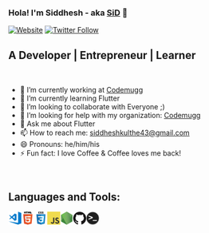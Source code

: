 ### Hola! I'm Siddhesh - aka [SiD](https://github.com/iamsid47) 👋

[![Website](https://img.shields.io/website?label=codemugg.live&style=for-the-badge&url=https%3A%2F%2Fcodemugg.live)](https://codemugg.live)
[![Twitter Follow](https://img.shields.io/twitter/follow/siddhesh_kulthe?color=1DA1F2&logo=twitter&style=for-the-badge)](https://twitter.com/@siddhesh_kulthe)

## **A Developer | Entrepreneur | Learner**

<br/>

- 🔭 I’m currently working at [Codemugg](https://github.com/Codemugg/)
- 🌱 I’m currently learning Flutter
- 👯 I’m looking to collaborate with Everyone ;)
- 🤔 I’m looking for help with my organization: [Codemugg](https://github.com/Codemugg/)
- 💬 Ask me about Flutter
- 📫 How to reach me: siddheshkulthe43@gmail.com
- 😄 Pronouns: he/him/his
- ⚡ Fun fact: I love Coffee & Coffee loves me back!
<br />

## Languages and Tools:
<img align="left" alt="Visual Studio Code" width="26px" src="https://raw.githubusercontent.com/github/explore/80688e429a7d4ef2fca1e82350fe8e3517d3494d/topics/visual-studio-code/visual-studio-code.png" /> <img align="left" alt="HTML5" width="26px" src="https://raw.githubusercontent.com/github/explore/80688e429a7d4ef2fca1e82350fe8e3517d3494d/topics/html/html.png" /> <img align="left" alt="CSS3" width="26px" src="https://raw.githubusercontent.com/github/explore/80688e429a7d4ef2fca1e82350fe8e3517d3494d/topics/css/css.png" />
 
<img align="left" alt="JavaScript" width="26px" src="https://raw.githubusercontent.com/github/explore/80688e429a7d4ef2fca1e82350fe8e3517d3494d/topics/javascript/javascript.png" />
 
<img align="left" alt="Node.js" width="26px" src="https://raw.githubusercontent.com/github/explore/80688e429a7d4ef2fca1e82350fe8e3517d3494d/topics/nodejs/nodejs.png" />

<img align="left" alt="GitHub" width="26px" src="https://raw.githubusercontent.com/github/explore/78df643247d429f6cc873026c0622819ad797942/topics/github/github.png" />

<img align="left" alt="Terminal" width="26px" src="https://raw.githubusercontent.com/github/explore/80688e429a7d4ef2fca1e82350fe8e3517d3494d/topics/terminal/terminal.png" />
